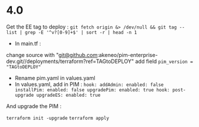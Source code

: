 # 4.0

Get the EE tag to deploy :
`git fetch origin &> /dev/null && git tag --list | grep -E '^v?[0-9]+$' | sort -r | head -n 1`

- In main.tf :

change source with 
"git@github.com:akeneo/pim-enterprise-dev.git//deployments/terraform?ref=TAGtoDEPLOY"
add field 
`pim_version = "TAGtoDEPLOY"`

- Rename pim.yaml in values.yaml
- In values.yaml, add in PIM :
`
  hook:
    addAdmin:
      enabled: false
    installPim:
      enabled: false
    upgradePim:
      enabled: true
      hook: post-upgrade
    upgradeES:
      enabled: true
`

And upgrade the PIM :

`terraform init -upgrade`
`terraform apply`

